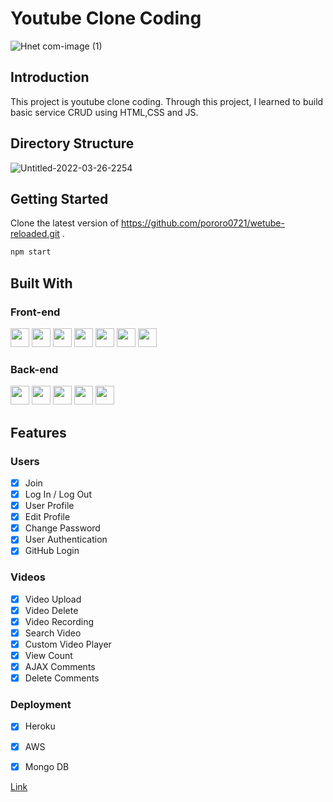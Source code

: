 
# Youtube Clone Coding

![Hnet com-image (1)](https://user-images.githubusercontent.com/79802132/149350349-f0bb0698-265f-4ae7-938c-091facce3bc7.gif)

## Introduction
This project is youtube clone coding. 
Through this project, I learned to build basic service CRUD using HTML,CSS and JS.

## Directory Structure
![Untitled-2022-03-26-2254](https://user-images.githubusercontent.com/79802132/175294564-c72ab1f4-f234-45b8-95e4-78eb352e2180.png)


## Getting Started
Clone the latest version of https://github.com/pororo0721/wetube-reloaded.git .

```bash
npm start
```

## Built With

### Front-end

<img height="30" src="https://img.shields.io/badge/HTML5-E34F26?style=for-the-badge&logo=HTML5&logoColor=white" /> <img height="30" src="https://img.shields.io/badge/CSS3-1572B6?style=for-the-badge&logo=CSS3&logoColor=white"/> <img height="30" src="https://img.shields.io/badge/Javascript-black?style=for-the-badge&logo=Javascript&logoColor=F7DF1E"/> <img height="30" src="https://img.shields.io/badge/Pug-A86454?style=for-the-badge&logo=Pug&logoColor=white"/> <img height="30" src="https://img.shields.io/badge/Babel-F9DC3E?style=for-the-badge&logo=Babel&logoColor=black"/> <img height="30" src="https://img.shields.io/badge/Sass-CC6699?style=for-the-badge&logo=Sass&logoColor=white"/> <img height="30" src="https://img.shields.io/badge/Webpack-blue?style=for-the-badge&logo=Webpack&logoColor=white"/>

### Back-end

<img height="30" src="https://img.shields.io/badge/Nodejs-339933?style=for-the-badge&logo=Node.js&logoColor=white"/> <img height="30" src="https://img.shields.io/badge/Express-000000?style=for-the-badge&logo=Express&logoColor=white"/> <img height="30" src="https://img.shields.io/badge/Mongodb-47A248?style=for-the-badge&logo=Mongodb&logoColor=white"/> <img height="30" src="https://img.shields.io/badge/Heroku-430098?style=for-the-badge&logo=Heroku&logoColor=white"/> <img height="30" src="https://img.shields.io/badge/Amazon S3-569A31?style=for-the-badge&logo=Amazon-S3&logoColor=white"/>

## Features

### Users

- [x] Join
- [x] Log In / Log Out
- [x] User Profile
- [x] Edit Profile
- [x] Change Password
- [x] User Authentication
- [x] GitHub Login

### Videos

- [x] Video Upload
- [x] Video Delete
- [x] Video Recording
- [x] Search Video
- [x] Custom Video Player
- [x] View Count
- [x] AJAX Comments
- [x] Delete Comments

### Deployment

- [x] Heroku
- [x] AWS
- [x] Mongo DB


[Link](https:/nyangtube.herokuapp.com)
